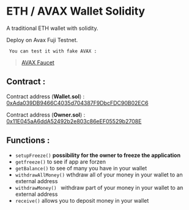# ETH / AVAX Wallet Solidity
 A traditional ETH wallet with solidity.
 
 Deploy on Avax Fuji Testnet.
 
```
 You can test it with fake AVAX : 
```
> [AVAX Faucet](https://faucet.avax-test.network/)
 
 
## Contract :
 Contract address (**Wallet.sol**) : [0xAda039DB9466C4035d704387F9DbcFDC90B02EC6](https://testnet.snowtrace.io/address/0xada039db9466c4035d704387f9dbcfdc90b02ec6)
 
 Contract address (**Owner.sol**) :  [0x11E045aA6ddA52492b2e803c86eEF05529b2708E](https://testnet.snowtrace.io/address/0x11e045aa6dda52492b2e803c86eef05529b2708e)
 
## Functions :

- `setupFreeze()` **possibility for the owner to freeze the application**
- `getfreeze()` to see if app are forzen
- `getBalance()` to see of many you have in your wallet
- `withdrawAllMoney()` wthdraw all of your money in your wallet to an external address
- `withdrawMoney() ` withdraw part of your money in your wallet to an external address
- `receive()` allows you to deposit money in your wallet

